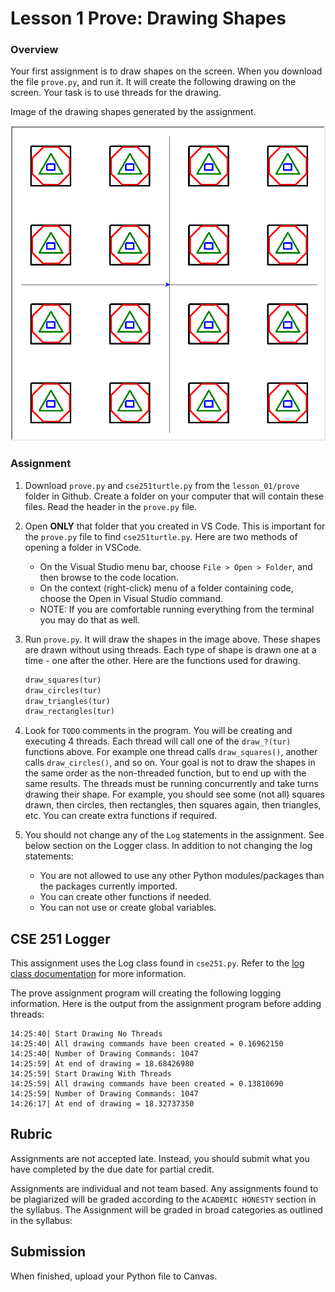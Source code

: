 # Lesson 1 Prove: Drawing Shapes

### Overview

Your first assignment is to draw shapes on the screen. When you download the file `prove.py`, and run it. It will create the following drawing on the screen. Your task is to use threads for the drawing.

Image of the drawing shapes generated by the assignment.

![](assets/shapes.png)

### Assignment

1. Download `prove.py` and `cse251turtle.py` from the `lesson_01/prove` folder in Github. Create a folder on your computer that will contain these files. Read the header in the `prove.py` file.
2. Open **ONLY** that folder that you created in VS Code. This is important for the `prove.py` file to find `cse251turtle.py`. Here are two methods of opening a folder in VSCode.
	- On the Visual Studio menu bar, choose `File > Open > Folder`, and then browse to the code location.
	- On the context (right-click) menu of a folder containing code, choose the Open in Visual Studio command.
    - NOTE: If you are comfortable running everything from the terminal you may do that as well.
3. Run `prove.py`. It will draw the shapes in the image above. These shapes are drawn without using threads. Each type of shape is drawn one at a time - one after the other. Here are the functions used for drawing.

	```python
	draw_squares(tur)
	draw_circles(tur)
	draw_triangles(tur)
	draw_rectangles(tur)
	```

4. Look for `TODO` comments in the program. You will be creating and executing 4 threads. Each thread will call one of the `draw_?(tur)` functions above. For example one thread calls `draw_squares()`, another calls `draw_circles()`, and so on. Your goal is not to draw the shapes in the same order as the non-threaded function, but to end up with the same results. The threads must be running concurrently and take turns drawing their shape. For example, you should see some (not all) squares drawn, then circles, then rectangles, then squares again, then triangles, etc. You can create extra functions if required.
5. You should not change any of the `Log` statements in the assignment. See below section on the Logger class. In addition to not changing the log statements:
    - You are not allowed to use any other Python modules/packages than the packages currently imported.
    - You can create other functions if needed.
    - You can not use or create global variables.

## CSE 251 Logger

This assignment uses the Log class found in `cse251.py`. Refer to the [log class documentation](../canvas/package.md) for more information.

The prove assignment program will creating the following logging information. Here is the output from the assignment program before adding threads:

```text
14:25:40| Start Drawing No Threads
14:25:40| All drawing commands have been created = 0.16962150
14:25:40| Number of Drawing Commands: 1047
14:25:59| At end of drawing = 18.68426980
14:25:59| Start Drawing With Threads
14:25:59| All drawing commands have been created = 0.13810690
14:25:59| Number of Drawing Commands: 1047
14:26:17| At end of drawing = 18.32737350

```

## Rubric

Assignments are not accepted late. Instead, you should submit what you have completed by the due date for partial credit.

Assignments are individual and not team based. Any assignments found to be plagiarized will be graded according to the `ACADEMIC HONESTY` section in the syllabus. The Assignment will be graded in broad categories as outlined in the syllabus:

## Submission

When finished, upload your Python file to Canvas.